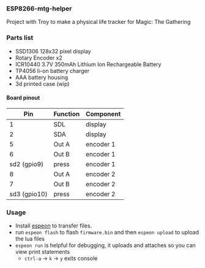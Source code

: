 ### ESP8266-mtg-helper

Project with Troy to make a physical life tracker for Magic: The Gathering

### Parts list
- SSD1306 128x32 pixel display
- Rotary Encoder x2
- ICR10440 3.7V 350mAh Lithium Ion Rechargeable Battery
- TP4056 li-on battery charger
- AAA battery housing
- 3d printed case (wip)

#### Board pinout
Pin|Function|Component
--|--|--
1|SDL|display
2|SDA|display
5|Out A|encoder 1
6|Out B|encoder 1
sd2 (gpio9)|press|encoder 1
8|Out A|encoder 2
7|Out B|encoder 2
sd3 (gpio10)|press|encoder 2

### Usage
- Install [espeon](https://github.com/ryanplusplus/espeon) to transfer files.
- run `espeon flash` to flash `firmware.bin` and then `espeon upload` to upload the lua files
- `espeon run` is helpful for debugging, it uploads and attaches so you can view print statements
  - `ctrl-a` -> `k` -> `y` exits console

